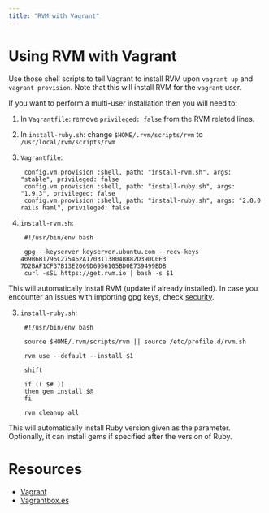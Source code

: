 ```yaml
---
title: "RVM with Vagrant"
---
```


# Using RVM with Vagrant

Use those shell scripts to tell Vagrant to install RVM upon `vagrant up` and
`vagrant provision`. Note that this will install RVM for the `vagrant` user.

If you want to perform a multi-user installation then you will need to:

1. In `Vagrantfile`: remove `privileged: false` from the RVM related lines.
2. In `install-ruby.sh`: change `$HOME/.rvm/scripts/rvm` to `/usr/local/rvm/scripts/rvm`

1. `Vagrantfile`:

        config.vm.provision :shell, path: "install-rvm.sh", args: "stable", privileged: false
        config.vm.provision :shell, path: "install-ruby.sh", args: "1.9.3", privileged: false
        config.vm.provision :shell, path: "install-ruby.sh", args: "2.0.0 rails haml", privileged: false

2. `install-rvm.sh`:

        #!/usr/bin/env bash

        gpg --keyserver keyserver.ubuntu.com --recv-keys 409B6B1796C275462A1703113804BB82D39DC0E3 7D2BAF1CF37B13E2069D6956105BD0E739499BDB
        curl -sSL https://get.rvm.io | bash -s $1

This will automatically install RVM (update if already installed). In case you encounter an issues with importing gpg keys, check [security](/rvm/security).

3. `install-ruby.sh`:

        #!/usr/bin/env bash

        source $HOME/.rvm/scripts/rvm || source /etc/profile.d/rvm.sh

        rvm use --default --install $1

        shift

        if (( $# ))
        then gem install $@
        fi

        rvm cleanup all

This will automatically install Ruby version given as the parameter.
Optionally, it can install gems if specified after the version of Ruby.

# Resources

- [Vagrant](http://vagrantup.com/)
- [Vagrantbox.es](http://www.vagrantbox.es/)

